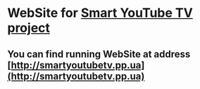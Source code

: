 # WebSite for [Smart YouTube TV project](https://github.com/yuliskov/SmartYouTubeTV)
## You can find running WebSite at address [http://smartyoutubetv.pp.ua](http://smartyoutubetv.pp.ua)